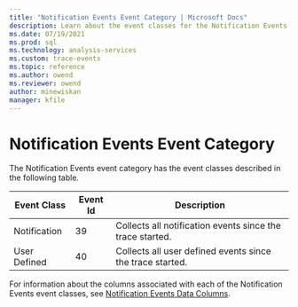 ```yaml
---
title: "Notification Events Event Category | Microsoft Docs"
description: Learn about the event classes for the Notification Events event category.
ms.date: 07/19/2021
ms.prod: sql
ms.technology: analysis-services
ms.custom: trace-events
ms.topic: reference
ms.author: owend
ms.reviewer: owend
author: minewiskan
manager: kfile
---
```

# Notification Events Event Category

  The Notification Events event category has the event classes described in the following table.  
  
|Event Class|Event Id|Description|  
|-----------------|--------------|-----------------|  
|Notification|39|Collects all notification events since the trace started.|  
|User Defined|40|Collects all user defined events since the trace started.|  
  
 For information about the columns associated with each of the Notification Events event classes, see [Notification Events Data Columns](notification-events-data-columns.md).  
  